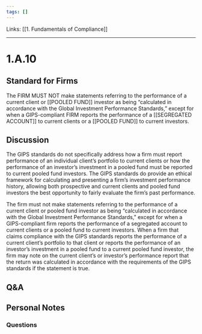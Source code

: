 ```yaml
---
tags: []
---
```

Links: [[1. Fundamentals of Compliance]]
___
# 1.A.10
## Standard for Firms
The FIRM MUST NOT make statements referring to the performance of a current client or [[POOLED FUND]] investor as being “calculated in accordance with the Global Investment Performance Standards,” except for when a GIPS-compliant FIRM reports the performance of a [[SEGREGATED ACCOUNT]] to current clients or a [[POOLED FUND]] to current investors.

## Discussion
The GIPS standards do not specifically address how a firm must report performance of an individual client’s portfolio to current clients or how the performance of an investor’s investment in a pooled fund must be reported to current pooled fund investors. The GIPS standards do provide an ethical framework for calculating and presenting a firm’s investment performance history, allowing both prospective and current clients and pooled fund investors the best opportunity to fairly evaluate the firm’s past performance.

The firm must not make statements referring to the performance of a current client or pooled fund investor as being “calculated in accordance with the Global Investment Performance Standards,” except for when a GIPS-compliant firm reports the performance of a segregated account to current clients or a pooled fund to current investors. When a firm that claims compliance with the GIPS standards reports the performance of a current client’s portfolio to that client or reports the performance of an investor’s investment in a pooled fund to a current pooled fund investor, the firm may note on the current client’s or investor’s performance report that the return was calculated in accordance with the requirements of the GIPS standards if the statement is true.
## Q&A

## Personal Notes

### Questions